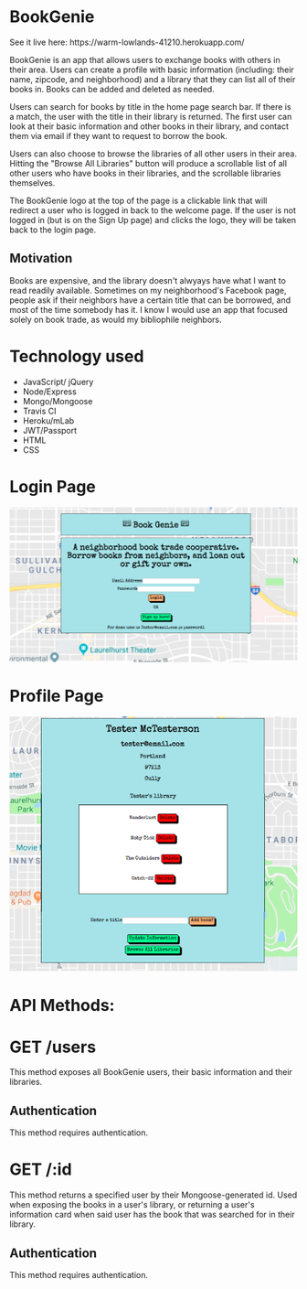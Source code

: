 BookGenie
=========

<p>See it live here: https://warm-lowlands-41210.herokuapp.com/</p>

BookGenie is an app that allows users to exchange books with others in their area. Users can create a profile with basic information (including: their name, zipcode, and neighborhood) and a library that they can list all of their books in. Books can be added and deleted as needed. 

Users can search for books by title in the home page search bar. If there is a match, the user with the title in their library is returned. The first user can look at their basic information and other books in their library, and contact them via email if they want to request to borrow the book.

Users can also choose to browse the libraries of all other users in their area. Hitting the "Browse All Libraries" button will produce a scrollable list of all other users who have books in their libraries, and the scrollable libraries themselves.

The BookGenie logo at the top of the page is a clickable link that will redirect a user who is logged in back to the welcome page. If the user is not logged in (but is on the Sign Up page) and clicks the logo, they will be taken back to the login page.

Motivation
----------

Books are expensive, and the library doesn't alwyays have what I want to read readily available. Sometimes on my neighborhood's Facebook page, people ask if their neighbors have a certain title that can be borrowed, and most of the time somebody has it. I know I would use an app that focused solely on book trade, as would my bibliophile neighbors. 

Technology used
===============

<ul>
	<li>JavaScript/ jQuery</li>
	<li>Node/Express</li>
	<li>Mongo/Mongoose</li>
	<li>Travis CI</li>
	<li>Heroku/mLab</li>
	<li>JWT/Passport</li>
	<li>HTML</li>
	<li>CSS </li>
</ul>

Login Page
==========

<img src="/readme-images/home-screen.png" alt="screenshot of login screen"/>

Profile Page
============

<img src="/readme-images/profile-page.png" alt="screenshot of profile page"/>


API Methods:
============

GET /users
==========

This method exposes all BookGenie users, their basic information and their libraries.


Authentication
--------------

This method requires authentication.

GET /:id
========

This method returns a specified user by their Mongoose-generated id. Used when exposing the books in a user's library, or returning a user's information card when said user has the book that was searched for in their library.


Authentication
--------------

This method requires authentication.




